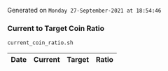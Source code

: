 Generated on `Monday 27-September-2021 at 18:54:46`

### Current to Target Coin Ratio
`current_coin_ratio.sh`

Date|Current|Target|Ratio
---|---|---|---
